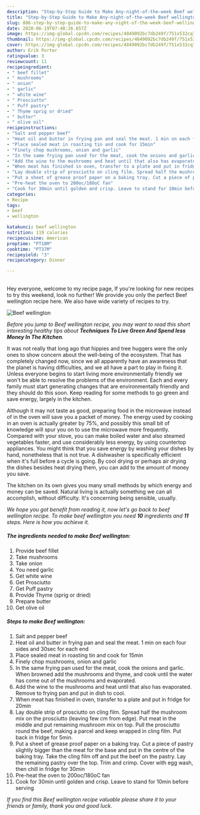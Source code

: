 ```yaml
---
description: "Step-by-Step Guide to Make Any-night-of-the-week Beef wellington"
title: "Step-by-Step Guide to Make Any-night-of-the-week Beef wellington"
slug: 886-step-by-step-guide-to-make-any-night-of-the-week-beef-wellington
date: 2020-06-19T07:48:26.657Z
image: https://img-global.cpcdn.com/recipes/4849092bc7db249f/751x532cq70/beef-wellington-recipe-main-photo.jpg
thumbnail: https://img-global.cpcdn.com/recipes/4849092bc7db249f/751x532cq70/beef-wellington-recipe-main-photo.jpg
cover: https://img-global.cpcdn.com/recipes/4849092bc7db249f/751x532cq70/beef-wellington-recipe-main-photo.jpg
author: Erik Porter
ratingvalue: 3
reviewcount: 11
recipeingredient:
- " beef fillet"
- " mushrooms"
- " onion"
- " garlic"
- " white wine"
- " Prosciutto"
- " Puff pastry"
- " Thyme sprig or dried"
- " butter"
- " olive oil"
recipeinstructions:
- "Salt and pepper beef"
- "Heat oil and butter in frying pan and seal the meat. 1 min on each four sides and 30sec for each end"
- "Place sealed meat in roasting tin and cook for 15min"
- "Finely chop mushrooms, onion and garlic"
- "In the same frying pan used for the meat, cook the onions and garlic. When browned add the mushrooms and thyme, and cook until the water has come out of the mushrooms and evaporated."
- "Add the wine to the mushrooms and heat until that also has evaporated. Remove to frying pan and put in dish to cool."
- "When meat has finished in oven, transfer to a plate and put in fridge for 20min"
- "Lay double strip of prosciutto on cling film. Spread half the mushroom mix on the prosciutto (leaving few cm from edge). Put meat in the middle and put remaining mushroom mix on top. Pull the prosciutto round the beef, making a parcel and keep wrapped in cling film. Put back in fridge for 5min."
- "Put a sheet of grease proof paper on a baking tray. Cut a piece of pastry slightly bigger than the meat for the base and put in the centre of the baking tray. Take the cling film off and put the beef on the pastry. Lay the remaining pastry over the top. Trim and crimp. Cover with egg wash, then chill in fridge for 30min"
- "Pre-heat the oven to 200oc/180oC fan"
- "Cook for 30min until golden and crisp. Leave to stand for 10min before serving"
categories:
- Recipe
tags:
- beef
- wellington

katakunci: beef wellington 
nutrition: 119 calories
recipecuisine: American
preptime: "PT10M"
cooktime: "PT37M"
recipeyield: "3"
recipecategory: Dinner

---
```

<br>
Hey everyone, welcome to my recipe page, If you're looking for new recipes to try this weekend, look no further! We provide you only the perfect Beef wellington recipe here. We also have wide variety of recipes to try.
<br>


![Beef wellington](https://img-global.cpcdn.com/recipes/4849092bc7db249f/751x532cq70/beef-wellington-recipe-main-photo.jpg)

<i>Before you jump to Beef wellington recipe, you may want to read this short interesting healthy tips about 
<strong>Techniques To Live Green And Spend less Money In The Kitchen</strong>.</i>
</br>

It was not really that long ago that hippies and tree huggers were the only ones to show concern about the well-being of the ecosystem. That has completely changed now, since we all apparently have an awareness that the planet is having difficulties, and we all have a part to play in fixing it. Unless everyone begins to start living more environmentally friendly we won't be able to resolve the problems of the environment. Each and every family must start generating changes that are environmentally friendly and they should do this soon. Keep reading for some methods to go green and save energy, largely in the kitchen.

Although it may not taste as good, preparing food in the microwave instead of in the oven will save you a packet of money. The energy used by cooking in an oven is actually greater by 75%, and possibly this small bit of knowledge will spur you on to use the microwave more frequently. Compared with your stove, you can make boiled water and also steamed vegetables faster, and use considerably less energy, by using countertop appliances. You might think that you save energy by washing your dishes by hand, nonetheless that is not true. A dishwasher is specifically efficient when it's full before a cycle is going. By cool drying or perhaps air drying the dishes besides heat drying them, you can add to the amount of money you save.

The kitchen on its own gives you many small methods by which energy and money can be saved. Natural living is actually something we can all accomplish, without difficulty. It's concerning being sensible, usually.


<i>We hope you got benefit from reading it, now let's go back to beef wellington recipe. To make beef wellington you need <strong>10</strong> ingredients and <strong>11</strong> steps. Here is how you achieve it.
</i>

##### The ingredients needed to make Beef wellington:

1. Provide  beef fillet
1. Take  mushrooms
1. Take  onion
1. You need  garlic
1. Get  white wine
1. Get  Prosciutto
1. Get  Puff pastry
1. Provide  Thyme (sprig or dried)
1. Prepare  butter
1. Get  olive oil


##### Steps to make Beef wellington:

1. Salt and pepper beef
1. Heat oil and butter in frying pan and seal the meat. 1 min on each four sides and 30sec for each end
1. Place sealed meat in roasting tin and cook for 15min
1. Finely chop mushrooms, onion and garlic
1. In the same frying pan used for the meat, cook the onions and garlic. When browned add the mushrooms and thyme, and cook until the water has come out of the mushrooms and evaporated.
1. Add the wine to the mushrooms and heat until that also has evaporated. Remove to frying pan and put in dish to cool.
1. When meat has finished in oven, transfer to a plate and put in fridge for 20min
1. Lay double strip of prosciutto on cling film. Spread half the mushroom mix on the prosciutto (leaving few cm from edge). Put meat in the middle and put remaining mushroom mix on top. Pull the prosciutto round the beef, making a parcel and keep wrapped in cling film. Put back in fridge for 5min.
1. Put a sheet of grease proof paper on a baking tray. Cut a piece of pastry slightly bigger than the meat for the base and put in the centre of the baking tray. Take the cling film off and put the beef on the pastry. Lay the remaining pastry over the top. Trim and crimp. Cover with egg wash, then chill in fridge for 30min
1. Pre-heat the oven to 200oc/180oC fan
1. Cook for 30min until golden and crisp. Leave to stand for 10min before serving


<i>If you find this Beef wellington recipe valuable please share it to your friends or family, thank you and good luck.</i>
